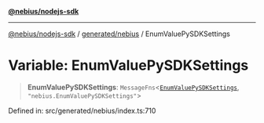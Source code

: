 [**@nebius/nodejs-sdk**](../../../README.md)

***

[@nebius/nodejs-sdk](../../../README.md) / [generated/nebius](../README.md) / EnumValuePySDKSettings

# Variable: EnumValuePySDKSettings

> **EnumValuePySDKSettings**: `MessageFns`\<[`EnumValuePySDKSettings`](../interfaces/EnumValuePySDKSettings.md), `"nebius.EnumValuePySDKSettings"`\>

Defined in: src/generated/nebius/index.ts:710

